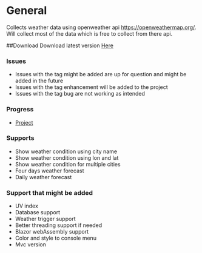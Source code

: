 # General
Collects weather data using openweather api https://openweathermap.org/. 
Will collect most of the data which is free to collect from there api. 

##Download
 Download latest version [Here](https://github.com/Carpenteri1/WeatherApp/releases/download/v1.0/Bin.zip)


### Issues
- Issues with the tag might be added are up for question and might be added in the future
- Issues with the tag enhancement will be added to the project
- Issues with the tag bug are not working as intended
### Progress 
- [Project](https://github.com/users/Carpenteri1/projects/3) 

### Supports
- Show weather condition using city name
- Show weather condition using lon and lat
- Show weather condition for multiple cities
- Four days weather forecast 
- Daily weather forecast 

### Support that might be added
-  UV index
-  Database support
-  Weather trigger support
-  Better threading support if needed
-  Blazor webAssembly support
-  Color and style to console menu
-  Mvc version 
